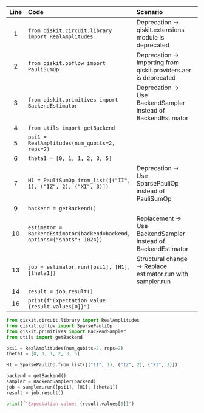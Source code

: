 | Line | Code | Scenario | Reference | Artifact | Refactoring |  
| :--: | :--- | :------- | :-------: | :------- | :---------- |  
| 1 | `from qiskit.circuit.library import RealAmplitudes` | Deprecation -> qiskit.extensions module is deprecated | IK | qiskit.circuit.library | `from qiskit.circuit.library import RealAmplitudes` |  
| 2 | `from qiskit.opflow import PauliSumOp` | Deprecation -> Importing from qiskit.providers.aer is deprecated | IK | qiskit.opflow | `from qiskit.opflow import PauliSumOp` |  
| 3 | `from qiskit.primitives import BackendEstimator` | Deprecation -> Use BackendSampler instead of BackendEstimator | IK | qiskit.primitives | `from qiskit.primitives import BackendSampler` |  
| 4 | `from utils import getBackend` |  |  | utils |  |  
| 5 | `psi1 = RealAmplitudes(num_qubits=2, reps=2)` |  |  |  |  |  
| 6 | `theta1 = [0, 1, 1, 2, 3, 5]` |  |  |  |  |  
| 7 | `H1 = PauliSumOp.from_list([("II", 1), ("IZ", 2), ("XI", 3)])` | Deprecation -> Use SparsePauliOp instead of PauliSumOp | IK | qiskit.opflow | `H1 = SparsePauliOp.from_list([("II", 1), ("IZ", 2), ("XI", 3)])` |  
| 9 | `backend = getBackend()` |  |  |  |  |  
| 10 | `estimator = BackendEstimator(backend=backend, options={"shots": 1024})` | Replacement -> Use BackendSampler instead of BackendEstimator | IK | qiskit.primitives | `sampler = BackendSampler(backend)` |  
| 13 | `job = estimator.run([psi1], [H1], [theta1])` | Structural change -> Replace estimator.run with sampler.run | IK | qiskit.primitives | `job = sampler.run([psi1], [H1], [theta1])` |  
| 14 | `result = job.result()` |  |  |  |  |  
| 16 | `print(f"Expectation value: {result.values[0]}")` |  |  |  |  |  

```python
from qiskit.circuit.library import RealAmplitudes
from qiskit.opflow import SparsePauliOp
from qiskit.primitives import BackendSampler
from utils import getBackend

psi1 = RealAmplitudes(num_qubits=2, reps=2)
theta1 = [0, 1, 1, 2, 3, 5]

H1 = SparsePauliOp.from_list([("II", 1), ("IZ", 2), ("XI", 3)])

backend = getBackend()
sampler = BackendSampler(backend)
job = sampler.run([psi1], [H1], [theta1])
result = job.result()

print(f"Expectation value: {result.values[0]}")
```